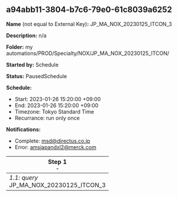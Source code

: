 ## a94abb11-3804-b7c6-79e0-61c8039a6252

**Name** (not equal to External Key)**:** JP_MA_NOX_20230125_ITCON_3

**Description:** n/a

**Folder:** my automations/PROD/Specialty/NOX/JP_MA_NOX_20230125_ITCON/

**Started by:** Schedule

**Status:** PausedSchedule

**Schedule:**

* Start: 2023-01-26 15:20:00 +09:00
* End: 2023-01-26 15:20:00 +09:00
* Timezone: Tokyo Standard Time
* Recurrance: run only once

**Notifications:**

* Complete: msd@directus.co.jp
* Error: amsjapandxl2@merck.com

| Step 1<br>_<small>-</small>_ |
| --- |
| _1.1: query_<br>JP_MA_NOX_20230125_ITCON_3 |
